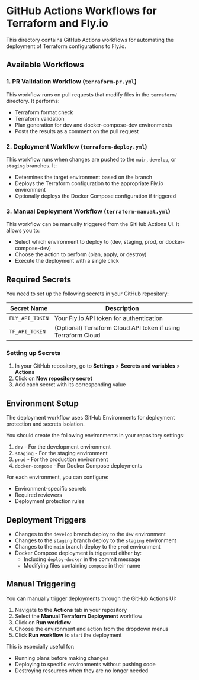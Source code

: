 # GitHub Actions Workflows for Terraform and Fly.io

This directory contains GitHub Actions workflows for automating the deployment of Terraform configurations to Fly.io.

## Available Workflows

### 1. PR Validation Workflow (`terraform-pr.yml`)

This workflow runs on pull requests that modify files in the `terraform/` directory. It performs:
- Terraform format check
- Terraform validation
- Plan generation for dev and docker-compose-dev environments
- Posts the results as a comment on the pull request

### 2. Deployment Workflow (`terraform-deploy.yml`)

This workflow runs when changes are pushed to the `main`, `develop`, or `staging` branches. It:
- Determines the target environment based on the branch
- Deploys the Terraform configuration to the appropriate Fly.io environment
- Optionally deploys the Docker Compose configuration if triggered

### 3. Manual Deployment Workflow (`terraform-manual.yml`)

This workflow can be manually triggered from the GitHub Actions UI. It allows you to:
- Select which environment to deploy to (dev, staging, prod, or docker-compose-dev)
- Choose the action to perform (plan, apply, or destroy)
- Execute the deployment with a single click

## Required Secrets

You need to set up the following secrets in your GitHub repository:

| Secret Name | Description |
|-------------|-------------|
| `FLY_API_TOKEN` | Your Fly.io API token for authentication |
| `TF_API_TOKEN` | (Optional) Terraform Cloud API token if using Terraform Cloud |

### Setting up Secrets

1. In your GitHub repository, go to **Settings** > **Secrets and variables** > **Actions**
2. Click on **New repository secret**
3. Add each secret with its corresponding value

## Environment Setup

The deployment workflow uses GitHub Environments for deployment protection and secrets isolation.

You should create the following environments in your repository settings:

1. `dev` - For the development environment
2. `staging` - For the staging environment
3. `prod` - For the production environment
4. `docker-compose` - For Docker Compose deployments

For each environment, you can configure:
- Environment-specific secrets
- Required reviewers
- Deployment protection rules

## Deployment Triggers

- Changes to the `develop` branch deploy to the `dev` environment
- Changes to the `staging` branch deploy to the `staging` environment
- Changes to the `main` branch deploy to the `prod` environment
- Docker Compose deployment is triggered either by:
  - Including `deploy-docker` in the commit message
  - Modifying files containing `compose` in their name

## Manual Triggering

You can manually trigger deployments through the GitHub Actions UI:

1. Navigate to the **Actions** tab in your repository
2. Select the **Manual Terraform Deployment** workflow
3. Click on **Run workflow**
4. Choose the environment and action from the dropdown menus
5. Click **Run workflow** to start the deployment

This is especially useful for:
- Running plans before making changes
- Deploying to specific environments without pushing code
- Destroying resources when they are no longer needed 